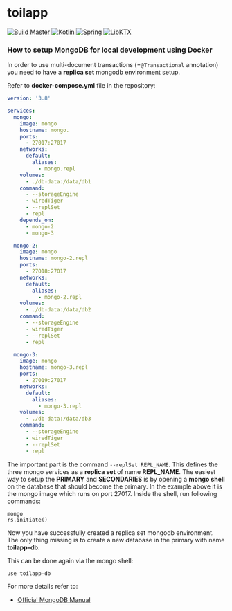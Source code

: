 # toilapp

[![Build Master](https://img.shields.io/github/workflow/status/quillraven/toilapp/Build/master?event=push&label=Build%20master)](https://github.com/Quillraven/toilapp/actions)
[![Kotlin](https://img.shields.io/badge/Kotlin-1.3.72-red.svg)](http://kotlinlang.org/)
[![Spring](https://img.shields.io/badge/Spring-2.3.7-green.svg)](https://spring.io/)
[![LibKTX](https://img.shields.io/badge/Typescript-4.0.3-blue.svg)](https://www.typescriptlang.org/)

### How to setup MongoDB for local development using Docker

In order to use multi-document transactions (=`@Transactional` annotation) you need to have a **replica set** mongodb
environment setup. 

Refer to **docker-compose.yml** file in the repository:

```yaml
version: '3.8'

services:
  mongo:
    image: mongo
    hostname: mongo.
    ports:
      - 27017:27017
    networks:
      default:
        aliases:
          - mongo.repl
    volumes:
      - ./db-data:/data/db1
    command:
      - --storageEngine
      - wiredTiger
      - --replSet
      - repl
    depends_on:
      - mongo-2
      - mongo-3

  mongo-2:
    image: mongo
    hostname: mongo-2.repl
    ports:
      - 27018:27017
    networks:
      default:
        aliases:
          - mongo-2.repl
    volumes:
      - ./db-data:/data/db2
    command:
      - --storageEngine
      - wiredTiger
      - --replSet
      - repl

  mongo-3:
    image: mongo
    hostname: mongo-3.repl
    ports:
      - 27019:27017
    networks:
      default:
        aliases:
          - mongo-3.repl
    volumes:
      - ./db-data:/data/db3
    command:
      - --storageEngine
      - wiredTiger
      - --replSet
      - repl
```

The important part is the command `--replSet REPL_NAME`. This defines the three mongo services
as a **replica set** of name **REPL_NAME**. The easiest way to setup the **PRIMARY** and **SECONDARIES** is by opening
a **mongo shell** on the database that should become the primary. In the example above it is the
mongo image which runs on port 27017. Inside the shell, run following commands:

```
mongo
rs.initiate()
```

Now you have successfully created a replica set mongodb environment. The only thing missing is
to create a new database in the primary with name **toilapp-db**.

This can be done again via the mongo shell:

```
use toilapp-db
```

For more details refer to:
- [Official MongoDB Manual](https://docs.mongodb.com/manual/tutorial/convert-standalone-to-replica-set/)
